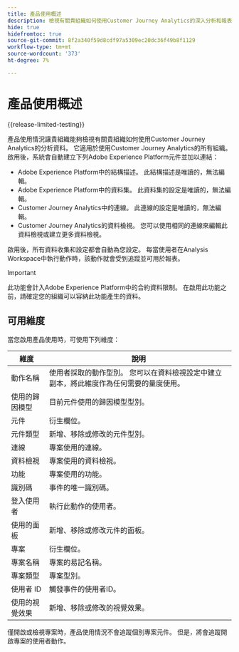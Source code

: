 ```yaml
---
title: 產品使用概述
description: 檢視有關貴組織如何使用Customer Journey Analytics的深入分析和報表。
hide: true
hidefromtoc: true
source-git-commit: 8f2a340f59d8cdf97a5309ec20dc36f49b8f1129
workflow-type: tm+mt
source-wordcount: '373'
ht-degree: 7%

---
```


# 產品使用概述

{{release-limited-testing}}

產品使用情況讓貴組織能夠檢視有關貴組織如何使用Customer Journey Analytics的分析資料。 它適用於使用Customer Journey Analytics的所有組織。 啟用後，系統會自動建立下列Adobe Experience Platform元件並加以連結：

* Adobe Experience Platform中的結構描述。 此結構描述是唯讀的，無法編輯。
* Adobe Experience Platform中的資料集。 此資料集的設定是唯讀的，無法編輯。
* Customer Journey Analytics中的連線。 此連線的設定是唯讀的，無法編輯。
* Customer Journey Analytics的資料檢視。 您可以使用相同的連線來編輯此資料檢視或建立更多資料檢視。

啟用後，所有資料收集和設定都會自動為您設定。 每當使用者在Analysis Workspace中執行動作時，該動作就會受到追蹤並可用於報表。

>[!IMPORTANT]
>
>此功能會計入Adobe Experience Platform中的合約資料限制。 在啟用此功能之前，請確定您的組織可以容納此功能產生的資料。

## 可用維度

當您啟用產品使用時，可使用下列維度：

| 維度 | 說明 |
| --- | --- |
| 動作名稱 | 使用者採取的動作型別。 您可以在資料檢視設定中建立副本，將此維度作為任何需要的量度使用。 |
| 使用的歸因模型 | 目前元件使用的歸因模型型別。 |
| 元件 | 衍生欄位。 |
| 元件類型 | 新增、移除或修改的元件型別。 |
| 連線 | 專案使用的連線。 |
| 資料檢視 | 專案使用的資料檢視。 |
| 功能 | 專案使用的功能。 |
| 識別碼 | 事件的唯一識別碼。 |
| 登入使用者 | 執行此動作的使用者。 |
| 使用的面板 | 新增、移除或修改元件的面板。 |
| 專案 | 衍生欄位。 |
| 專案名稱 | 專案的易記名稱。 |
| 專案類型 | 專案型別。 |
| 使用者 ID | 觸發事件的使用者ID。 |
| 使用的視覺效果 | 新增、移除或修改的視覺效果。 |

僅開啟或檢視專案時，產品使用情況不會追蹤個別專案元件。 但是，將會追蹤開啟專案的使用者動作。
